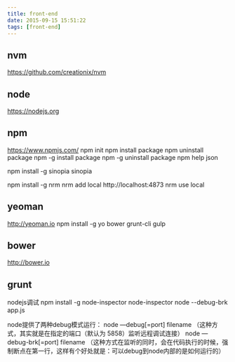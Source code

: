 ```yaml
---
title: front-end
date: 2015-09-15 15:51:22
tags: [front-end]
---
```


## nvm 
https://github.com/creationix/nvm
## node
https://nodejs.org
## npm
https://www.npmjs.com/
npm init
npm install package
npm uninstall package
npm -g install package
npm -g uninstall package
npm help json

npm install -g sinopia
sinopia

npm install -g nrm
nrm add local http://localhost:4873 
nrm use local

## yeoman
http://yeoman.io
npm install -g yo bower grunt-cli gulp
## bower
http://bower.io
## grunt

nodejs调试
npm install -g node-inspector
node-inspector
node --debug-brk app.js

node提供了两种debug模式运行：
node —debug[=port] filename （这种方式，其实就是在指定的端口（默认为 5858）监听远程调试连接）
node —debug-brk[=port] filename （这种方式在监听的同时，会在代码执行的时候，强制断点在第一行，这样有个好处就是：可以debug到node内部的是如何运行的）

